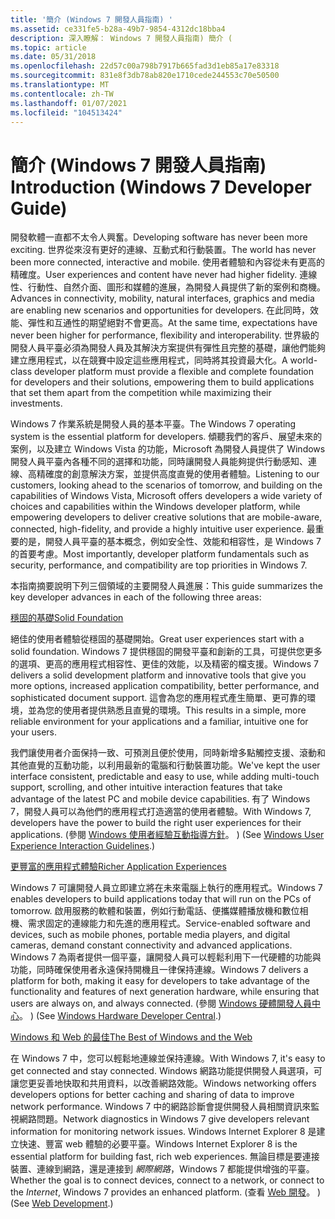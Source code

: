 ```yaml
---
title: '簡介 (Windows 7 開發人員指南) '
ms.assetid: ce331fe5-b28a-49b7-9854-4312dc18bba4
description: 深入瞭解： Windows 7 開發人員指南) 簡介 (
ms.topic: article
ms.date: 05/31/2018
ms.openlocfilehash: 22d57c00a798b7917b665fad3d1eb85a17e83318
ms.sourcegitcommit: 831e8f3db78ab820e1710cede244553c70e50500
ms.translationtype: MT
ms.contentlocale: zh-TW
ms.lasthandoff: 01/07/2021
ms.locfileid: "104513424"
---
```

# <a name="introduction-windows-7-developer-guide"></a><span data-ttu-id="c6b64-103">簡介 (Windows 7 開發人員指南) </span><span class="sxs-lookup"><span data-stu-id="c6b64-103">Introduction (Windows 7 Developer Guide)</span></span>

<span data-ttu-id="c6b64-104">開發軟體一直都不太令人興奮。</span><span class="sxs-lookup"><span data-stu-id="c6b64-104">Developing software has never been more exciting.</span></span> <span data-ttu-id="c6b64-105">世界從來沒有更好的連線、互動式和行動裝置。</span><span class="sxs-lookup"><span data-stu-id="c6b64-105">The world has never been more connected, interactive and mobile.</span></span> <span data-ttu-id="c6b64-106">使用者體驗和內容從未有更高的精確度。</span><span class="sxs-lookup"><span data-stu-id="c6b64-106">User experiences and content have never had higher fidelity.</span></span> <span data-ttu-id="c6b64-107">連線性、行動性、自然介面、圖形和媒體的進展，為開發人員提供了新的案例和商機。</span><span class="sxs-lookup"><span data-stu-id="c6b64-107">Advances in connectivity, mobility, natural interfaces, graphics and media are enabling new scenarios and opportunities for developers.</span></span> <span data-ttu-id="c6b64-108">在此同時，效能、彈性和互通性的期望絕對不會更高。</span><span class="sxs-lookup"><span data-stu-id="c6b64-108">At the same time, expectations have never been higher for performance, flexibility and interoperability.</span></span> <span data-ttu-id="c6b64-109">世界級的開發人員平臺必須為開發人員及其解決方案提供有彈性且完整的基礎，讓他們能夠建立應用程式，以在競賽中設定這些應用程式，同時將其投資最大化。</span><span class="sxs-lookup"><span data-stu-id="c6b64-109">A world-class developer platform must provide a flexible and complete foundation for developers and their solutions, empowering them to build applications that set them apart from the competition while maximizing their investments.</span></span>

<span data-ttu-id="c6b64-110">Windows 7 作業系統是開發人員的基本平臺。</span><span class="sxs-lookup"><span data-stu-id="c6b64-110">The Windows 7 operating system is the essential platform for developers.</span></span> <span data-ttu-id="c6b64-111">傾聽我們的客戶、展望未來的案例，以及建立 Windows Vista 的功能，Microsoft 為開發人員提供了 Windows 開發人員平臺內各種不同的選擇和功能，同時讓開發人員能夠提供行動感知、連線、高精確度的創意解決方案，並提供高度直覺的使用者體驗。</span><span class="sxs-lookup"><span data-stu-id="c6b64-111">Listening to our customers, looking ahead to the scenarios of tomorrow, and building on the capabilities of Windows Vista, Microsoft offers developers a wide variety of choices and capabilities within the Windows developer platform, while empowering developers to deliver creative solutions that are mobile-aware, connected, high-fidelity, and provide a highly intuitive user experience.</span></span> <span data-ttu-id="c6b64-112">最重要的是，開發人員平臺的基本概念，例如安全性、效能和相容性，是 Windows 7 的首要考慮。</span><span class="sxs-lookup"><span data-stu-id="c6b64-112">Most importantly, developer platform fundamentals such as security, performance, and compatibility are top priorities in Windows 7.</span></span>

<span data-ttu-id="c6b64-113">本指南摘要說明下列三個領域的主要開發人員進展：</span><span class="sxs-lookup"><span data-stu-id="c6b64-113">This guide summarizes the key developer advances in each of the following three areas:</span></span>

[<span data-ttu-id="c6b64-114">穩固的基礎</span><span class="sxs-lookup"><span data-stu-id="c6b64-114">Solid Foundation</span></span>](solid-foundation.md)

<span data-ttu-id="c6b64-115">絕佳的使用者體驗從穩固的基礎開始。</span><span class="sxs-lookup"><span data-stu-id="c6b64-115">Great user experiences start with a solid foundation.</span></span> <span data-ttu-id="c6b64-116">Windows 7 提供穩固的開發平臺和創新的工具，可提供您更多的選項、更高的應用程式相容性、更佳的效能，以及精密的檔支援。</span><span class="sxs-lookup"><span data-stu-id="c6b64-116">Windows 7 delivers a solid development platform and innovative tools that give you more options, increased application compatibility, better performance, and sophisticated document support.</span></span> <span data-ttu-id="c6b64-117">這會為您的應用程式產生簡單、更可靠的環境，並為您的使用者提供熟悉且直覺的環境。</span><span class="sxs-lookup"><span data-stu-id="c6b64-117">This results in a simple, more reliable environment for your applications and a familiar, intuitive one for your users.</span></span>

<span data-ttu-id="c6b64-118">我們讓使用者介面保持一致、可預測且便於使用，同時新增多點觸控支援、滾動和其他直覺的互動功能，以利用最新的電腦和行動裝置功能。</span><span class="sxs-lookup"><span data-stu-id="c6b64-118">We've kept the user interface consistent, predictable and easy to use, while adding multi-touch support, scrolling, and other intuitive interaction features that take advantage of the latest PC and mobile device capabilities.</span></span> <span data-ttu-id="c6b64-119">有了 Windows 7，開發人員可以為他們的應用程式打造適當的使用者體驗。</span><span class="sxs-lookup"><span data-stu-id="c6b64-119">With Windows 7, developers have the power to build the right user experiences for their applications.</span></span> <span data-ttu-id="c6b64-120"> (參閱 [Windows 使用者經驗互動指導方針](/windows/apps/desktop/)。 ) </span><span class="sxs-lookup"><span data-stu-id="c6b64-120">(See [Windows User Experience Interaction Guidelines](/windows/apps/desktop/).)</span></span>

[<span data-ttu-id="c6b64-121">更豐富的應用程式體驗</span><span class="sxs-lookup"><span data-stu-id="c6b64-121">Richer Application Experiences</span></span>](richer-application-experiences.md)

<span data-ttu-id="c6b64-122">Windows 7 可讓開發人員立即建立將在未來電腦上執行的應用程式。</span><span class="sxs-lookup"><span data-stu-id="c6b64-122">Windows 7 enables developers to build applications today that will run on the PCs of tomorrow.</span></span> <span data-ttu-id="c6b64-123">啟用服務的軟體和裝置，例如行動電話、便攜媒體播放機和數位相機、需求固定的連線能力和先進的應用程式。</span><span class="sxs-lookup"><span data-stu-id="c6b64-123">Service-enabled software and devices, such as mobile phones, portable media players, and digital cameras, demand constant connectivity and advanced applications.</span></span> <span data-ttu-id="c6b64-124">Windows 7 為兩者提供一個平臺，讓開發人員可以輕鬆利用下一代硬體的功能與功能，同時確保使用者永遠保持開機且一律保持連線。</span><span class="sxs-lookup"><span data-stu-id="c6b64-124">Windows 7 delivers a platform for both, making it easy for developers to take advantage of the functionality and features of next generation hardware, while ensuring that users are always on, and always connected.</span></span> <span data-ttu-id="c6b64-125"> (參閱 [Windows 硬體開發人員中心](https://www.microsoft.com/whdc/default.mspx)。 ) </span><span class="sxs-lookup"><span data-stu-id="c6b64-125">(See [Windows Hardware Developer Central](https://www.microsoft.com/whdc/default.mspx).)</span></span>

[<span data-ttu-id="c6b64-126">Windows 和 Web 的最佳</span><span class="sxs-lookup"><span data-stu-id="c6b64-126">The Best of Windows and the Web</span></span>](the-best-of-windows-and-the-web.md)

<span data-ttu-id="c6b64-127">在 Windows 7 中，您可以輕鬆地連線並保持連線。</span><span class="sxs-lookup"><span data-stu-id="c6b64-127">With Windows 7, it's easy to get connected and stay connected.</span></span> <span data-ttu-id="c6b64-128">Windows 網路功能提供開發人員選項，可讓您更妥善地快取和共用資料，以改善網路效能。</span><span class="sxs-lookup"><span data-stu-id="c6b64-128">Windows networking offers developers options for better caching and sharing of data to improve network performance.</span></span> <span data-ttu-id="c6b64-129">Windows 7 中的網路診斷會提供開發人員相關資訊來監視網路問題。</span><span class="sxs-lookup"><span data-stu-id="c6b64-129">Network diagnostics in Windows 7 give developers relevant information for monitoring network issues.</span></span> <span data-ttu-id="c6b64-130">Windows Internet Explorer 8 是建立快速、豐富 web 體驗的必要平臺。</span><span class="sxs-lookup"><span data-stu-id="c6b64-130">Windows Internet Explorer 8 is the essential platform for building fast, rich web experiences.</span></span> <span data-ttu-id="c6b64-131">無論目標是要連接裝置、連線到網路，還是連接到 *網際網路*，Windows 7 都能提供增強的平臺。</span><span class="sxs-lookup"><span data-stu-id="c6b64-131">Whether the goal is to connect devices, connect to a network, or connect to the *Internet*, Windows 7 provides an enhanced platform.</span></span> <span data-ttu-id="c6b64-132"> (查看 [Web 開發](https://msdn.microsoft.com/library/aa155073.aspx)。 ) </span><span class="sxs-lookup"><span data-stu-id="c6b64-132">(See [Web Development](https://msdn.microsoft.com/library/aa155073.aspx).)</span></span>

 

 
